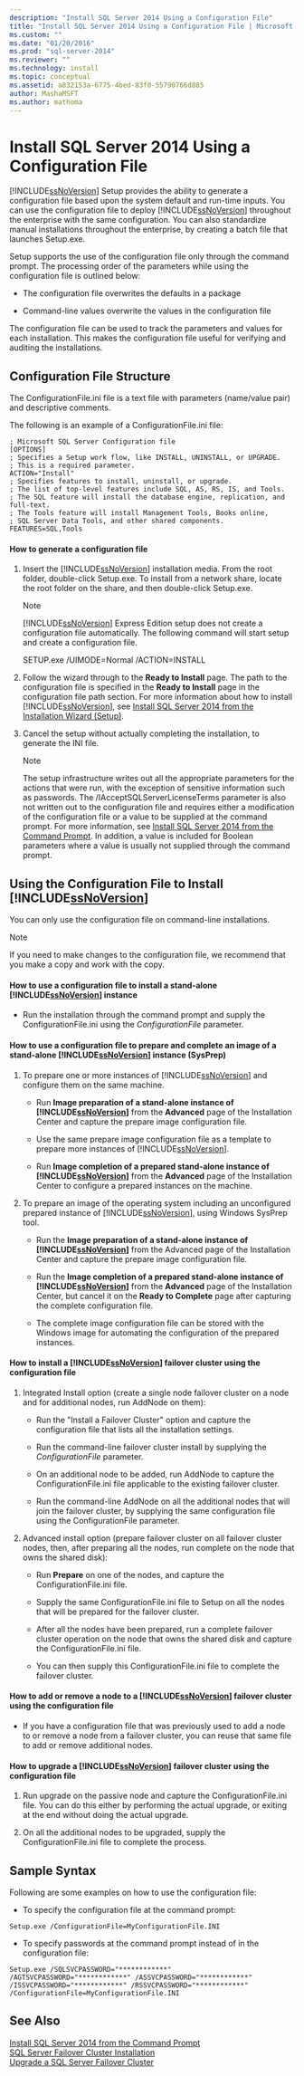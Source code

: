 ```yaml
---
description: "Install SQL Server 2014 Using a Configuration File"
title: "Install SQL Server 2014 Using a Configuration File | Microsoft Docs"
ms.custom: ""
ms.date: "01/20/2016"
ms.prod: "sql-server-2014"
ms.reviewer: ""
ms.technology: install
ms.topic: conceptual
ms.assetid: a832153a-6775-4bed-83f0-55790766d885
author: MashaMSFT
ms.author: mathoma
---
```

# Install SQL Server 2014 Using a Configuration File
  [!INCLUDE[ssNoVersion](../../includes/ssnoversion-md.md)] Setup provides the ability to generate a configuration file based upon the system default and run-time inputs. You can use the configuration file to deploy [!INCLUDE[ssNoVersion](../../includes/ssnoversion-md.md)] throughout the enterprise with the same configuration. You can also standardize manual installations throughout the enterprise, by creating a batch file that launches Setup.exe.  
  
 Setup supports the use of the configuration file only through the command prompt. The processing order of the parameters while using the configuration file is outlined below:  
  
-   The configuration file overwrites the defaults in a package  
  
-   Command-line values overwrite the values in the configuration file  
  
 The configuration file can be used to track the parameters and values for each installation. This makes the configuration file useful for verifying and auditing the installations.  
  
## Configuration File Structure  
 The ConfigurationFile.ini file is a text file with parameters (name/value pair) and descriptive comments.  
  
 The following is an example of a ConfigurationFile.ini file:  
  
```  
; Microsoft SQL Server Configuration file  
[OPTIONS]  
; Specifies a Setup work flow, like INSTALL, UNINSTALL, or UPGRADE.   
; This is a required parameter.   
ACTION="Install"  
; Specifies features to install, uninstall, or upgrade.   
; The list of top-level features include SQL, AS, RS, IS, and Tools.   
; The SQL feature will install the database engine, replication, and full-text.   
; The Tools feature will install Management Tools, Books online,   
; SQL Server Data Tools, and other shared components.   
FEATURES=SQL,Tools  
```  
  
#### How to generate a configuration file  
  
1.  Insert the [!INCLUDE[ssNoVersion](../../includes/ssnoversion-md.md)] installation media. From the root folder, double-click Setup.exe. To install from a network share, locate the root folder on the share, and then double-click Setup.exe.  
  
    > [!NOTE]  
    >  [!INCLUDE[ssNoVersion](../../includes/ssnoversion-md.md)] Express Edition setup does not create a configuration file automatically. The following command will start  setup and create a configuration file.  
    >   
    >  SETUP.exe /UIMODE=Normal /ACTION=INSTALL  
  
2.  Follow the wizard through to the **Ready to Install** page. The path to the configuration file is specified in the **Ready to Install** page in the configuration file path section. For more information about how to install [!INCLUDE[ssNoVersion](../../includes/ssnoversion-md.md)], see [Install SQL Server 2014 from the Installation Wizard &#40;Setup&#41;](install-sql-server-from-the-installation-wizard-setup.md).  
  
3.  Cancel the setup without actually completing the installation, to generate the INI file.  
  
    > [!NOTE]  
    >  The setup infrastructure writes out all the appropriate parameters for the actions that were run, with the exception of sensitive information such as passwords. The /IAcceptSQLServerLicenseTerms parameter is also not written out to the configuration file and requires either a modification of the configuration file or a value to be supplied at the command prompt. For more information, see [Install SQL Server 2014 from the Command Prompt](install-sql-server-from-the-command-prompt.md). In addition, a value is included for Boolean parameters where a value is usually not supplied through the command prompt.  
  
## Using the Configuration File to Install [!INCLUDE[ssNoVersion](../../includes/ssnoversion-md.md)]  
 You can only use the configuration file on command-line installations.  
  
> [!NOTE]  
>  If you need to make changes to the configuration file, we recommend that you make a copy and work with the copy.  
  
#### How to use a configuration file to install a stand-alone [!INCLUDE[ssNoVersion](../../includes/ssnoversion-md.md)] instance  
  
-   Run the installation through the command prompt and supply the ConfigurationFile.ini using the *ConfigurationFile* parameter.  
  
#### How to use a configuration file to prepare and complete an image of a stand-alone [!INCLUDE[ssNoVersion](../../includes/ssnoversion-md.md)] instance (SysPrep)  
  
1.  To prepare one or more instances of [!INCLUDE[ssNoVersion](../../includes/ssnoversion-md.md)] and configure them on the same machine.  
  
    -   Run **Image preparation of a stand-alone instance of [!INCLUDE[ssNoVersion](../../includes/ssnoversion-md.md)]** from the **Advanced** page of the Installation Center and capture the prepare image configuration file.  
  
    -   Use the same prepare image configuration file as a template to prepare more instances of [!INCLUDE[ssNoVersion](../../includes/ssnoversion-md.md)].  
  
    -   Run **Image completion of a prepared stand-alone instance of [!INCLUDE[ssNoVersion](../../includes/ssnoversion-md.md)]** from the **Advanced** page of the Installation Center to configure a prepared instances on the machine.  
  
2.  To prepare an image of the operating system including an unconfigured prepared instance of [!INCLUDE[ssNoVersion](../../includes/ssnoversion-md.md)], using Windows SysPrep tool.  
  
    -   Run the **Image preparation of a stand-alone instance of [!INCLUDE[ssNoVersion](../../includes/ssnoversion-md.md)]** from the Advanced page of the Installation Center and capture the prepare image configuration file.  
  
    -   Run the **Image completion of a prepared stand-alone instance of [!INCLUDE[ssNoVersion](../../includes/ssnoversion-md.md)]** from the **Advanced** page of the Installation Center, but cancel it on the **Ready to Complete** page after capturing the complete configuration file.  
  
    -   The complete image configuration file can be stored with the Windows image for automating the configuration of the prepared instances.  
  
#### How to install a [!INCLUDE[ssNoVersion](../../includes/ssnoversion-md.md)] failover cluster using the configuration file  
  
1.  Integrated Install option (create a single node failover cluster on a node and for additional nodes, run AddNode on them):  
  
    -   Run the "Install a Failover Cluster" option and capture the configuration file that lists all the installation settings.  
  
    -   Run the command-line failover cluster install by supplying the *ConfigurationFile* parameter.  
  
    -   On an additional node to be added, run AddNode to capture the ConfigurationFile.ini file applicable to the existing failover cluster.  
  
    -   Run the command-line AddNode on all the additional nodes that will join the failover cluster, by supplying the same configuration file using the ConfigurationFile parameter.  
  
2.  Advanced install option (prepare failover cluster on all failover cluster nodes, then, after preparing all the nodes, run complete on the node that owns the shared disk):  
  
    -   Run **Prepare** on one of the nodes, and capture the ConfigurationFile.ini file.  
  
    -   Supply the same ConfigurationFile.ini file to Setup on all the nodes that will be prepared for the failover cluster.  
  
    -   After all the nodes have been prepared, run a complete failover cluster operation on the node that owns the shared disk and capture the ConfigurationFile.ini file.  
  
    -   You can then supply this ConfigurationFile.ini file to complete the failover cluster.  
  
#### How to add or remove a node to a [!INCLUDE[ssNoVersion](../../includes/ssnoversion-md.md)] failover cluster using the configuration file  
  
-   If you have a configuration file that was previously used to add a node to or remove a node from a failover cluster, you can reuse that same file to add or remove additional nodes.  
  
#### How to upgrade a [!INCLUDE[ssNoVersion](../../includes/ssnoversion-md.md)] failover cluster using the configuration file  
  
1.  Run upgrade on the passive node and capture the ConfigurationFile.ini file. You can do this either by performing the actual upgrade, or exiting at the end without doing the actual upgrade.  
  
2.  On all the additional nodes to be upgraded, supply the ConfigurationFile.ini file to complete the process.  
  
## Sample Syntax  
 Following are some examples on how to use the configuration file:  
  
-   To specify the configuration file at the command prompt:  
  
```  
Setup.exe /ConfigurationFile=MyConfigurationFile.INI  
```  
  
-   To specify passwords at the command prompt instead of in the configuration file:  
  
```  
Setup.exe /SQLSVCPASSWORD="************" /AGTSVCPASSWORD="************" /ASSVCPASSWORD="************" /ISSVCPASSWORD="************" /RSSVCPASSWORD="************" /ConfigurationFile=MyConfigurationFile.INI  
```  
  
## See Also  
 [Install SQL Server 2014 from the Command Prompt](install-sql-server-from-the-command-prompt.md)   
 [SQL Server Failover Cluster Installation](../../sql-server/failover-clusters/install/sql-server-failover-cluster-installation.md)   
 [Upgrade a SQL Server Failover Cluster](../../sql-server/failover-clusters/windows/upgrade-a-sql-server-failover-cluster-instance.md)  
  
  
